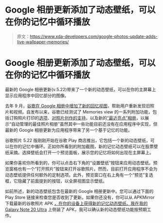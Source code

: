 # Google 相册更新添加了动态壁纸，可以在你的记忆中循环播放

> 原文：<https://www.xda-developers.com/google-photos-update-adds-live-wallpaper-memories/>

# Google 相册更新添加了动态壁纸，可以在你的记忆中循环播放

最新的 Google 相册更新(v.5.22)带来了一个新的动态壁纸，可以在你的主屏幕上显示应用程序中回忆部分的图像。

去年 9 月，[谷歌在 Google 相册中增加了新的回忆视图](https://www.xda-developers.com/google-photos-memories-same-day-prints-walmart-cvs-canvas-prints/)，帮助用户重新发现旧照片和视频。自发布以来，谷歌已经测试了 Memories view 的一系列附加功能，包括订购照片打印的[选项](https://www.xda-developers.com/google-photos-445-tests-ordering-photo-prints-memories-view-hints-premium-editing-features-one-subscribers/)、[对照片创作的支持](https://www.xda-developers.com/google-photos-4-46-prepares-photo-creations-memories/)，以及新的[“最近亮点”相册](https://www.xda-developers.com/google-photos-4-47-testing-recent-highlights-album-memories-header/)，以展示“自动管理的最佳照片相册”虽然其中一些功能目前还没有在应用程序中实现，但最新的 Google 相册更新为应用程序带来了另一个基于记忆的功能。

谷歌照片 5.22 版刚刚开始在谷歌 Play 商店推出，它包括一个新的动态壁纸，可以在你的记忆中循环。正如你所看到的附加截图，新的记忆动态壁纸可以在股票壁纸采摘。选择壁纸会打开一个预览面板，展示您的记忆将如何出现在主屏幕上。

如果你喜欢你所看到的，你可以点击右下角的“设置壁纸”按钮来应用动态壁纸。预览窗格也有一个“打开照片”按钮来打开谷歌照片。然而，目前打开应用程序不会为动态壁纸提供任何额外的定制选项。此外，预览窗口在右上角有一个“预览”复选框，它隐藏了前面提到的按钮，以全屏视图显示壁纸。

如前所述，新的动态壁纸包含在最新的 Google 相册更新中。您可以通过下面的 Play Store 链接来检查您是否收到了更新。如果你还没有，你可以从 APKMirror 下载最新的谷歌照片 APK [，在你的设备上获得新的记忆动态壁纸。我在我的](https://www.apkmirror.com/apk/google-inc/photos/photos-5-22-0-344912827-release/) [Galaxy Note 20 Ultra](https://www.xda-developers.com/tag/samsung-galaxy-note20ultra/) 上侧装了 APK，我可以确认新的动态壁纸功能按预期工作。
